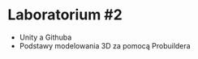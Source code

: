 # Laboratorium \#2


- Unity a Githuba
- Podstawy modelowania 3D za pomocą
  Probuildera [](/modelowanie-probuilder.md)

